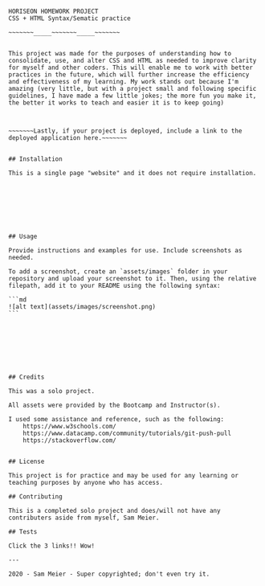 ~~~~~~~_____~~~~~~~_____~~~~~~~

HORISEON HOMEWORK PROJECT
CSS + HTML Syntax/Sematic practice

~~~~~~~_____~~~~~~~_____~~~~~~~


This project was made for the purposes of understanding how to consolidate, use, and alter CSS and HTML as needed to improve clarity for myself and other coders. This will enable me to work with better practices in the future, which will further increase the efficiency and effectiveness of my learning. My work stands out because I'm amazing (very little, but with a project small and following specific guidelines, I have made a few little jokes; the more fun you make it, the better it works to teach and easier it is to keep going)



~~~~~~~Lastly, if your project is deployed, include a link to the deployed application here.~~~~~~~


## Installation

This is a single page "website" and it does not require installation.








## Usage 

Provide instructions and examples for use. Include screenshots as needed. 

To add a screenshot, create an `assets/images` folder in your repository and upload your screenshot to it. Then, using the relative filepath, add it to your README using the following syntax:

```md
![alt text](assets/images/screenshot.png)
```








## Credits

This was a solo project.

All assets were provided by the Bootcamp and Instructor(s).

I used some assistance and reference, such as the following:
    https://www.w3schools.com/
    https://www.datacamp.com/community/tutorials/git-push-pull
    https://stackoverflow.com/


## License

This project is for practice and may be used for any learning or teaching purposes by anyone who has access. 

## Contributing

This is a completed solo project and does/will not have any contributers aside from myself, Sam Meier.

## Tests

Click the 3 links!! Wow!

---

2020 - Sam Meier - Super copyrighted; don't even try it.